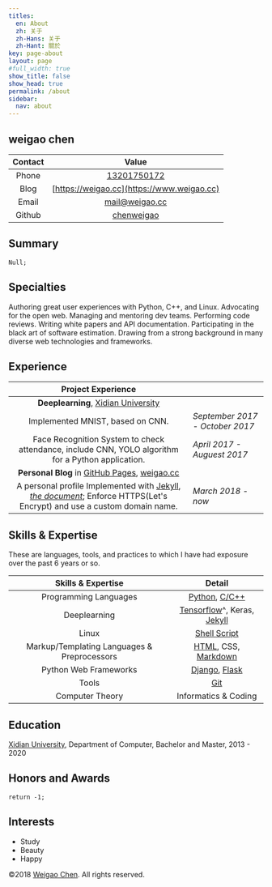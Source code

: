 ```yaml
---
titles:
  en: About
  zh: 关于
  zh-Hans: 关于
  zh-Hant: 關於
key: page-about
layout: page
#full_width: true
show_title: false
show_head: true
permalink: /about
sidebar:
  nav: about
---
```


weigao chen
-------------------------



| Contact |                    Value                    |
| :-----: | :-----------------------------------------: |
|  Phone  |      [13201750172](tel://13201750172)       |
|  Blog   | [https://weigao.cc](https://www.weigao.cc)  |
|  Email  |              <mail@weigao.cc>               |
| Github  | [chenweigao](https://github.com/chenweigao) |

Summary
--------

`Null;`


Specialties
-------

Authoring great user experiences with Python, C++, and Linux. Advocating for the open web. Managing and mentoring dev teams. Performing code reviews.
Writing white papers and API documentation. Participating in the black art of software estimation. Drawing from a strong background in many diverse web technologies and frameworks.


Experience
-------

|                      Project Experience                      |                                  |
| :----------------------------------------------------------: | :------------------------------- |
| **Deeplearning**, [Xidian University](http://www.xidian.edu.cn/) |                                  |
|               Implemented MNIST, based on CNN.               | *September  2017 - October 2017* |
| Face Recognition System to check attendance, include CNN, YOLO algorithm for a Python application. | *April 2017 - Auguest 2017*      |
| **Personal Blog** in [GitHub Pages](https://pages.github.com/), [weigao.cc](http://weigao.cc) |                                  |
| A personal profile Implemented with [Jekyll](https://jekyllrb.com/), [*the document*](https://www.weigao.cc/2018/02/02/jekyll.html); Enforce HTTPS(Let's Encrypt) and use a custom domain name. | *March 2018 - now*               |

Skills & Expertise
------------------

These are languages, tools, and practices to which I have had exposure over the
past 6 years or so. 

|             Skills & Expertise              |                            Detail                            |
| :-----------------------------------------: | :----------------------------------------------------------: |
|            Programming Languages            | [Python](https://www.weigao.cc/all?tag=Python), [C/C++](https://www.weigao.cc/2018/04/19/newcpp.html) |
|                Deeplearning                 | [Tensorflow](https://www.weigao.cc/all?tag=Deeplearning)^, Keras, [Jekyll](https://www.weigao.cc/2018/02/02/jekyll.html) |
|                    Linux                    | [Shell Script](https://github.com/chenweigao/_code/tree/master/Test_Shell) |
| Markup/Templating Languages & Preprocessors | [HTML](http://developers.whatwg.org), CSS, [Markdown](http://daringfireball.net/projects/markdown) |
|            Python Web Frameworks            | [Django](https://github.com/chenweigao/djangosite), [Flask](https://www.weigao.cc/2018/04/13/flask.html) |
|                    Tools                    |       [Git](https://www.weigao.cc/2018/02/01/git.html)       |
|               Computer Theory               |                     Informatics & Coding                     |


Education
-------

[Xidian University](http://www.xidian.edu.cn/), Department of Computer, Bachelor and Master, 2013 - 2020 


Honors and Awards
-----------------

`return -1;`


Interests
---------

- Study
- Beauty
- Happy

©2018 [Weigao Chen](http://weigao.cc). All rights reserved. 
